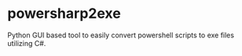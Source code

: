# powersharp2exe
Python GUI based tool to easily convert powershell scripts to exe files utilizing C#.

